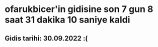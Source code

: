 # ofarukbicer'in gidisine son 7 gun 8 saat 31 dakika 10 saniye kaldi

## Gidis tarihi: 30.09.2022 :(